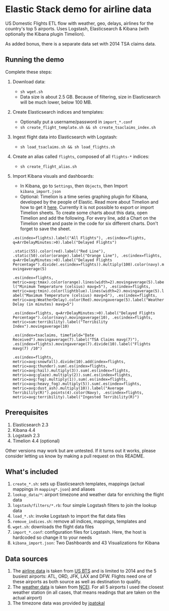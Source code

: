 # Elastic Stack demo for airline data
US Domestic Flights ETL flow with weather, geo, delays, airlines for the country's top 5 airports. Uses Logstash, Elasticsearch &amp; Kibana (with optionally the Kibana plugin Timelion).

As added bonus, there is a separate data set with 2014 TSA claims data.
## Running the demo
Complete these steps:

1. Download data:
    * `sh wget.sh`
    * Data size is about 2.5 GB. Because of filtering, size in Elasticsearch will be much lower, below 100 MB.
2. Create Elasticsearch indices and templates:
    * Optionally put a username/password in `import_*.conf`
    * `sh create_flight_template.sh && sh create_tsaclaims_index.sh`
3. Ingest flight data into Elasticsearch with Logstash:
    * `sh load_tsaclaims.sh && sh load_flights.sh`
4. Create an alias called `flights`, composed of all `flights-*` indices:
    * `sh create_flight_alias.sh`
5. Import Kibana visuals and dashboards:
   * In Kibana, go to `Settings`, then `Objects`, then Import `kibana_import.json`
   * Optional: Timelion is a time series graphing plugin for Kibana, developed by the people of Elastic. Read more about Timelion and how to get it [here](https://www.elastic.co/blog/timelion-timeline). Currently it is not possible to export or import Timelion sheets. To create some charts about this data, open Timelion and add the following. For every line, add a Chart on the Timelion sheet and paste in the code for six different charts. Don't forget to save the sheet.
   
   `.es(index=flights).label("All Flights"), .es(index=flights, q=ArrDelayMinutes:>0).label("Delayed Flights")`

   `.static(55).color(red).label("Red Line"), .static(50).color(orange).label("Orange Line"), .es(index=flights, q=ArrDelayMinutes:>0).label("Delayed Flights Percentage").divide(.es(index=flights)).multiply(100).color(navy).movingaverage(5)`
   
   `.es(index=flights, metric=avg:tmax).color(orange).lines(width=2).movingaverage(5).label("Minimum Temperature (celsius) mavg=5"), .es(index=flights, metric=avg:tmin).color(lightblue).lines(width=2).movingaverage(5).label("Maximum Temperature (celsius) mavg=5"), .es(index=flights, metric=avg:WeatherDelay).color(Red).movingaverage(5).label("Weather Delay (in minutes) mavg=5")`
   
   `.es(index=flights, q=ArrDelayMinutes:>0).label("Delayed Flights Percentage").color(navy).movingaverage(10), .es(index=flights, metric=sum:terribility).label("Terribility Index").movingaverage(10)`

   `.es(index=tsaclaims, timefield="Date Received").movingaverage(7).label("TSA Claims mavg(7)"), .es(index=flights).movingaverage(7).divide(10).label("Flights mavg(7) /10")`

   `.es(index=flights, metric=avg:snowfall).divide(10).add(index=flights, metric=avg:thunder).sum(.es(index=flights, metric=avg:hail).multiply(3)).sum(.es(index=flights, metric=avg:glaze).multiply(2)).sum(.es(index=flights, metric=avg:fog).multiply(1)).sum(.es(index=flights, metric=avg:heavy_fog).multiply(5)).sum(.es(index=flights, metric=avg:dust_ash).multiply(10)).label("Average Terribility(R)").points(4).color(Navy), .es(index=flights, metric=avg:terribility).label("Ingested Terribility(R)")`

## Prerequisites
1. Elasticsearch 2.3
2. Kibana 4.4
3. Logstash 2.3
4. Timelion 4.4 (optional)

Other versions may work but are untested. If it turns out it works, please consider letting us know by making a pull request on this README.

## What's included
1. `create_*.sh`: sets up Elasticsearch templates, mappings (actual mappings in `mapping*.json`) and aliases
2. `lookup_data/*`: airport timezone and weather data for enriching the flight data
3. `logstash/filters/*.rb`: four simple Logstash filters to join the lookup data
3. `load_*.sh`: invoke Logstash to import the flat data files
4. `remove_indices.sh`: remove all indices, mappings, templates and 
5. `wget.sh`: downloads the flight data files
6. `import_*.conf`: configuration files for Logstash. Here, the host is hardcoded so change it to your needs
7. `kibana_import.json`: Two Dashboards and 43 Visualizations for Kibana

## Data sources
1. The [airline data](http://tsdata.bts.gov/PREZIP/) is taken from [US BTS](http://www.rita.dot.gov/bts/) and is limited to 2014 and the 5 busiest airports: ATL, ORD, JFK, LAX and DFW. Flights need one of these airports as both source as well as destination to qualify.
2. The [weather data](http://www.ncdc.noaa.gov/data-access/land-based-station-data) is taken from [NCEI](http://www.ncdc.noaa.gov/). For all 5 airports I used the closest weather station (in all cases, that means readings that are taken on the actual airport)
3. The timezone data was provided by [jpatokal](https://github.com/jpatokal/openflights)